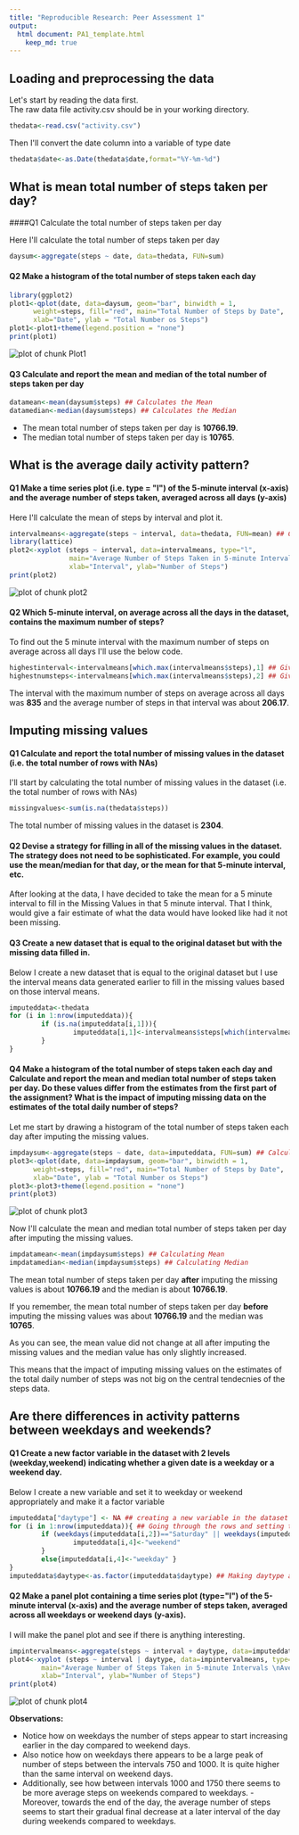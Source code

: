 ```yaml
---
title: "Reproducible Research: Peer Assessment 1"
output: 
  html document: PA1_template.html
    keep_md: true
---
```



## Loading and preprocessing the data

Let's start by reading the data first.  
The raw data file activity.csv should be in your working directory.


```r
thedata<-read.csv("activity.csv")
```

Then I'll convert the date column into a variable of type date

```r
thedata$date<-as.Date(thedata$date,format="%Y-%m-%d")
```

## What is mean total number of steps taken per day?

####Q1 Calculate the total number of steps taken per day

Here I'll calculate the total number of steps taken per day


```r
daysum<-aggregate(steps ~ date, data=thedata, FUN=sum)
```

#### Q2 Make a histogram of the total number of steps taken each day


```r
library(ggplot2)
plot1<-qplot(date, data=daysum, geom="bar", binwidth = 1,
      weight=steps, fill="red", main="Total Number of Steps by Date",
      xlab="Date", ylab = "Total Number os Steps")
plot1<-plot1+theme(legend.position = "none")
print(plot1)
```

![plot of chunk Plot1](figure/Plot1-1.png) 

#### Q3 Calculate and report the mean and median of the total number of steps taken per day


```r
datamean<-mean(daysum$steps) ## Calculates the Mean
datamedian<-median(daysum$steps) ## Calculates the Median
```

- The mean total number of steps taken per day is **10766.19**.  
- The median total number of steps taken per day is **10765**.

## What is the average daily activity pattern?

#### Q1 Make a time series plot (i.e. type = "l") of the 5-minute interval (x-axis) and the average number of steps taken, averaged across all days (y-axis)

Here I'll calculate the mean of steps by interval and plot it.


```r
intervalmeans<-aggregate(steps ~ interval, data=thedata, FUN=mean) ## Calculating Mean of Steps by Interval
library(lattice)
plot2<-xyplot (steps ~ interval, data=intervalmeans, type="l",
               main="Average Number of Steps Taken in 5-minute Intervals \nAveraged Across All Days",
               xlab="Interval", ylab="Number of Steps")
print(plot2)
```

![plot of chunk plot2](figure/plot2-1.png) 


#### Q2 Which 5-minute interval, on average across all the days in the dataset, contains the maximum number of steps?

To find out the 5 minute interval with the maximum number of steps on average across all days I'll use the below code.


```r
highestinterval<-intervalmeans[which.max(intervalmeans$steps),1] ## Gives the Interval with the highest Avg Number of Steps
highestnumsteps<-intervalmeans[which.max(intervalmeans$steps),2] ## Gives the Highest Average Number of Steps in a 5-minute Interval
```

The interval with the maximum number of steps on average across all days was **835** and the average number of steps in that interval was about **206.17**.

## Imputing missing values

#### Q1 Calculate and report the total number of missing values in the dataset (i.e. the total number of rows with NAs)

I'll start by calculating the total number of missing values in the dataset (i.e. the total number of rows with NAs)


```r
missingvalues<-sum(is.na(thedata$steps))
```
The total number of missing values in the dataset is **2304**.

#### Q2 Devise a strategy for filling in all of the missing values in the dataset. The strategy does not need to be sophisticated. For example, you could use the mean/median for that day, or the mean for that 5-minute interval, etc.

After looking at the data, I have decided to take the mean for a 5 minute interval to fill in the Missing Values in that 5 minute interval. That I think, would give a fair estimate of what the data would have looked like had it not been missing.

#### Q3 Create a new dataset that is equal to the original dataset but with the missing data filled in.

Below I create a new dataset that is equal to the original dataset but I use the interval means data generated earlier to fill in the missing values based on those interval means.


```r
imputeddata<-thedata
for (i in 1:nrow(imputeddata)){
        if (is.na(imputeddata[i,1])){
                imputeddata[i,1]<-intervalmeans$steps[which(intervalmeans$interval==imputeddata[i,3])]
        }
}
```

#### Q4 Make a histogram of the total number of steps taken each day and Calculate and report the mean and median total number of steps taken per day. Do these values differ from the estimates from the first part of the assignment? What is the impact of imputing missing data on the estimates of the total daily number of steps?

Let me start by drawing a histogram of the total number of steps taken each day after imputing the missing values.


```r
impdaysum<-aggregate(steps ~ date, data=imputeddata, FUN=sum) ## Calculating the sum of steps by date
plot3<-qplot(date, data=impdaysum, geom="bar", binwidth = 1,
      weight=steps, fill="red", main="Total Number of Steps by Date",
      xlab="Date", ylab = "Total Number os Steps")
plot3<-plot3+theme(legend.position = "none")
print(plot3)
```

![plot of chunk plot3](figure/plot3-1.png) 

Now I'll calculate the mean and median total number of steps taken per day after imputing the missing values.


```r
impdatamean<-mean(impdaysum$steps) ## Calculating Mean
impdatamedian<-median(impdaysum$steps) ## Calculating Median
```

The mean total number of steps taken per day **after** imputing the missing values is about **10766.19** and the median is about **10766.19**.

If you remember, the mean total number of steps taken per day **before** imputing the missing values was about **10766.19** and the median was **10765**.

As you can see, the mean value did not change at all after imputing the missing values and the median value has only slightly increased.

This means that the impact of imputing missing values on the estimates of the total daily number of steps was not big on the central tendecnies of the steps data.

## Are there differences in activity patterns between weekdays and weekends?

#### Q1 Create a new factor variable in the dataset with 2 levels (weekday,weekend) indicating whether a given date is a weekday or a weekend day.

Below I create a new variable and set it to weekday or weekend appropriately and make it a factor variable


```r
imputeddata["daytype"] <- NA ## creating a new variable in the dataset
for (i in 1:nrow(imputeddata)){ ## Going through the rows and setting the variable to weekday or weekend as per the date
        if (weekdays(imputeddata[i,2])=="Saturday" || weekdays(imputeddata[i,2])=="Sunday"){
                imputeddata[i,4]<-"weekend"
        }
        else{imputeddata[i,4]<-"weekday" }
}
imputeddata$daytype<-as.factor(imputeddata$daytype) ## Making daytype a factor as instructed
```

#### Q2 Make a panel plot containing a time series plot (type="l")  of the 5-minute interval (x-axis) and the average number of steps taken, averaged across all weekdays or weekend days (y-axis).

I will make the panel plot and see if there is anything interesting.


```r
impintervalmeans<-aggregate(steps ~ interval + daytype, data=imputeddata, FUN=mean) ## Calculating the mean of steps by interval and day type
plot4<-xyplot (steps ~ interval | daytype, data=impintervalmeans, type="l", layout=c(1,2),
        main="Average Number of Steps Taken in 5-minute Intervals \nAveraged Across All Days by Day Type",
        xlab="Interval", ylab="Number of Steps")
print(plot4)
```

![plot of chunk plot4](figure/plot4-1.png) 

**Observations:**

- Notice how on weekdays the number of steps appear to start increasing earlier in the day compared to weekend days.  
- Also notice how on weekdays there appears to be a large peak of number of steps between the intervals 750 and 1000. It is quite higher than the same interval on weekend days.  
- Additionally, see how between intervals 1000 and 1750 there seems to be more average steps on weekends compared to weekdays. - Moreover, towards the end of the day, the average number of steps seems to start their gradual final decrease at a later interval of the day during weekends compared to weekdays.
